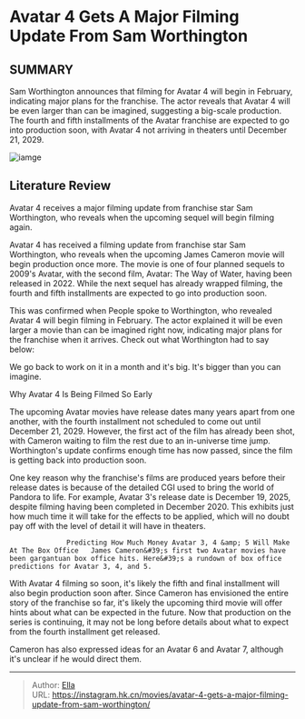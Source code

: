 # Avatar 4 Gets A Major Filming Update From Sam Worthington


## SUMMARY 



  Sam Worthington announces that filming for Avatar 4 will begin in February, indicating major plans for the franchise.   The actor reveals that Avatar 4 will be even larger than can be imagined, suggesting a big-scale production.   The fourth and fifth installments of the Avatar franchise are expected to go into production soon, with Avatar 4 not arriving in theaters until December 21, 2029.  

![iamge](https://static1.srcdn.com/wordpress/wp-content/uploads/2024/01/custom-image-of-jake-sully-looking-confident-and-kiri-swimming-in-the-ocean-in-avatar-the-way-of-water.jpg)

## Literature Review

Avatar 4 receives a major filming update from franchise star Sam Worthington, who reveals when the upcoming sequel will begin filming again.




Avatar 4 has received a filming update from franchise star Sam Worthington, who reveals when the upcoming James Cameron movie will begin production once more. The movie is one of four planned sequels to 2009&#39;s Avatar, with the second film, Avatar: The Way of Water, having been released in 2022. While the next sequel has already wrapped filming, the fourth and fifth installments are expected to go into production soon.




This was confirmed when People spoke to Worthington, who revealed Avatar 4 will begin filming in February. The actor explained it will be even larger a movie than can be imagined right now, indicating major plans for the franchise when it arrives. Check out what Worthington had to say below:


We go back to work on it in a month and it&#39;s big. It&#39;s bigger than you can imagine.



 Why Avatar 4 Is Being Filmed So Early 
          

The upcoming Avatar movies have release dates many years apart from one another, with the fourth installment not scheduled to come out until December 21, 2029. However, the first act of the film has already been shot, with Cameron waiting to film the rest due to an in-universe time jump. Worthington&#39;s update confirms enough time has now passed, since the film is getting back into production soon.




One key reason why the franchise&#39;s films are produced years before their release dates is because of the detailed CGI used to bring the world of Pandora to life. For example, Avatar 3&#39;s release date is December 19, 2025, despite filming having been completed in December 2020. This exhibits just how much time it will take for the effects to be applied, which will no doubt pay off with the level of detail it will have in theaters.

                  Predicting How Much Money Avatar 3, 4 &amp; 5 Will Make At The Box Office   James Cameron&#39;s first two Avatar movies have been gargantuan box office hits. Here&#39;s a rundown of box office predictions for Avatar 3, 4, and 5.   

With Avatar 4 filming so soon, it&#39;s likely the fifth and final installment will also begin production soon after. Since Cameron has envisioned the entire story of the franchise so far, it&#39;s likely the upcoming third movie will offer hints about what can be expected in the future. Now that production on the series is continuing, it may not be long before details about what to expect from the fourth installment get released.






Cameron has also expressed ideas for an Avatar 6 and Avatar 7, although it&#39;s unclear if he would direct them.






---

> Author: [Ella](https://instagram.hk.cn/)  
> URL: https://instagram.hk.cn/movies/avatar-4-gets-a-major-filming-update-from-sam-worthington/  

